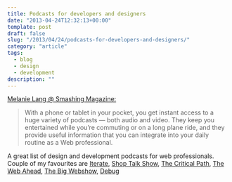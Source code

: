 ```yaml
---
title: Podcasts for developers and designers
date: "2013-04-24T12:32:13+00:00"
template: post
draft: false
slug: "/2013/04/24/podcasts-for-developers-and-designers/"
category: "article"
tags:
  - blog
  - design
  - development
description: ""
---
```


<a href="http://www.smashingmagazine.com/2013/04/19/podcasts-for-designers-developers/" title="Listen, Watch And Share!">Melanie Lang @ Smashing Magazine:</a>

<blockquote>With a phone or tablet in your pocket, you get instant access to a huge variety of podcasts — both audio and video. They keep you entertained while you’re commuting or on a long plane ride, and they provide useful information that you can integrate into your daily routine as a Web professional.</blockquote>

A great list of design and development podcasts for web professionals. Couple of my favourites are <a href="http://www.imore.com/iterate/" title="Iterate">Iterate</a>, <a href="http://shoptalkshow.com" title="Shop Talk Show">Shop Talk Show</a>, <a href="http://5by5.tv/criticalpath" title="The Critical Path">The Critical Path</a>, <a href="http://5by5.tv/webahead" title="The Web Ahead">The Web Ahead</a>, <a href="http://5by5.tv/bigwebshow" title="The Big Web Show">The Big Webshow</a>, <a href="http://www.imore.com/category/debug" title="Debug">Debug</a>